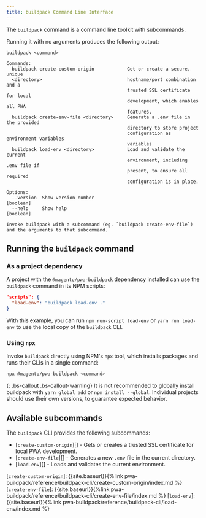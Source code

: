 ```yaml
---
title: buildpack Command Line Interface
---
```


The `buildpack` command is a command line toolkit with subcommands.

Running it with no arguments produces the following output:

```text
buildpack <command>

Commands:
  buildpack create-custom-origin            Get or create a secure, unique
  <directory>                               hostname/port combination and a
                                            trusted SSL certificate for local
                                            development, which enables all PWA
                                            features.
  buildpack create-env-file <directory>     Generate a .env file in the provided
                                            directory to store project
                                            configuration as environment variables
                                            variables
  buildpack load-env <directory>            Load and validate the current
                                            environment, including .env file if
                                            present, to ensure all required
                                            configuration is in place.

Options:
  --version  Show version number                                       [boolean]
  --help     Show help                                                 [boolean]

Invoke buildpack with a subcommand (eg. `buildpack create-env-file`) and the arguments to that subcommand.
```

## Running the `buildpack` command

### As a project dependency

A project with the `@magento/pwa-buildpack` dependency installed can use the `buildpack` command in its NPM scripts:

```json
"scripts": {
  "load-env": "buildpack load-env ."
}
```

With this example, you can run `npm run-script load-env` or `yarn run load-env` to use the local copy of the `buildpack` CLI.

### Using `npx`

Invoke `buildpack` directly using NPM's `npx` tool, which installs packages and runs their CLIs in a single command:

```sh
npx @magento/pwa-buildpack <command>
```

{: .bs-callout .bs-callout-warning}
It is not recommended to globally install buildpack with `yarn global add` or `npm install --global`.
Individual projects should use their own versions, to guarantee expected behavior.

## Available subcommands

The `buildpack` CLI provides the following subcommands:

-   [`create-custom-origin`][] - Gets or creates a trusted SSL certificate for local PWA development.
-   [`create-env-file`][] - Generates a new `.env` file in the current directory.
-   [`load-env`][] - Loads and validates the current environment.

[`create-custom-origin`]: {{site.baseurl}}{%link pwa-buildpack/reference/buildpack-cli/create-custom-origin/index.md %}
[`create-env-file`]: {{site.baseurl}}{%link pwa-buildpack/reference/buildpack-cli/create-env-file/index.md %}
[`load-env`]: {{site.baseurl}}{%link pwa-buildpack/reference/buildpack-cli/load-env/index.md %}
